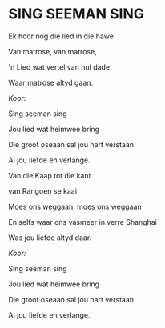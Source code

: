 # SING SEEMAN SING

Ek hoor nog die lied in die hawe

Van matrose, van matrose,

'n Lied wat vertel van hul dade

Waar matrose altyd gaan.


_Koor:_

Sing seeman sing

Jou lied wat heimwee bring

Die groot oseaan sal jou hart verstaan

Al jou liefde en verlange.


Van die Kaap tot die kant

van Rangoen se kaai

Moes ons weggaan, moes ons weggaan

En selfs waar ons vasmeer in verre Shanghai

Was jou liefde altyd daar.


_Koor:_

Sing seeman sing

Jou lied wat heimwee bring

Die groot oseaan sal jou hart verstaan

Al jou liefde en verlange.

